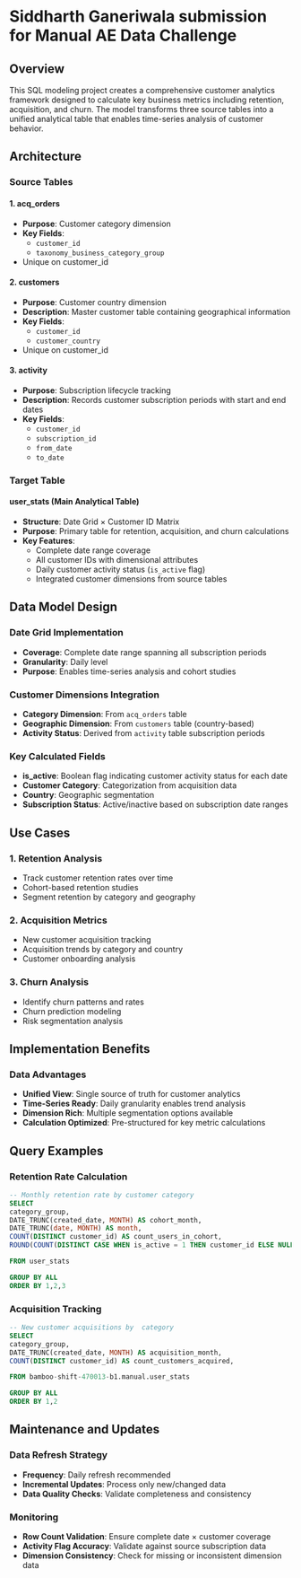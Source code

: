 # Siddharth Ganeriwala submission for Manual AE Data Challenge

## Overview

This SQL modeling project creates a comprehensive customer analytics framework designed to calculate key business metrics including retention, acquisition, and churn. The model transforms three source tables into a unified analytical table that enables time-series analysis of customer behavior.

## Architecture

### Source Tables

#### 1. acq_orders
- **Purpose**: Customer category dimension
- **Key Fields**:
  - `customer_id`
  - `taxonomy_business_category_group`
- Unique on customer_id


#### 2. customers
- **Purpose**: Customer country dimension
- **Description**: Master customer table containing geographical information
- **Key Fields**:
  - `customer_id`
  - `customer_country`
- Unique on customer_id


#### 3. activity
- **Purpose**: Subscription lifecycle tracking
- **Description**: Records customer subscription periods with start and end dates
- **Key Fields**:
  - `customer_id`
  - `subscription_id`
  - `from_date`
  - `to_date`

### Target Table

#### user_stats (Main Analytical Table)
- **Structure**: Date Grid × Customer ID Matrix
- **Purpose**: Primary table for retention, acquisition, and churn calculations
- **Key Features**:
  - Complete date range coverage
  - All customer IDs with dimensional attributes
  - Daily customer activity status (`is_active` flag)
  - Integrated customer dimensions from source tables

## Data Model Design

### Date Grid Implementation
- **Coverage**: Complete date range spanning all subscription periods
- **Granularity**: Daily level
- **Purpose**: Enables time-series analysis and cohort studies

### Customer Dimensions Integration
- **Category Dimension**: From `acq_orders` table
- **Geographic Dimension**: From `customers` table (country-based)
- **Activity Status**: Derived from `activity` table subscription periods

### Key Calculated Fields
- **is_active**: Boolean flag indicating customer activity status for each date
- **Customer Category**: Categorization from acquisition data
- **Country**: Geographic segmentation
- **Subscription Status**: Active/inactive based on subscription date ranges

## Use Cases

### 1. Retention Analysis
- Track customer retention rates over time
- Cohort-based retention studies
- Segment retention by category and geography

### 2. Acquisition Metrics
- New customer acquisition tracking
- Acquisition trends by category and country
- Customer onboarding analysis

### 3. Churn Analysis
- Identify churn patterns and rates
- Churn prediction modeling
- Risk segmentation analysis

## Implementation Benefits

### Data Advantages
- **Unified View**: Single source of truth for customer analytics
- **Time-Series Ready**: Daily granularity enables trend analysis
- **Dimension Rich**: Multiple segmentation options available
- **Calculation Optimized**: Pre-structured for key metric calculations

## Query Examples

### Retention Rate Calculation
```sql
-- Monthly retention rate by customer category
SELECT
category_group,
DATE_TRUNC(created_date, MONTH) AS cohort_month, 
DATE_TRUNC(date, MONTH) AS month, 
COUNT(DISTINCT customer_id) AS count_users_in_cohort, 
ROUND(COUNT(DISTINCT CASE WHEN is_active = 1 THEN customer_id ELSE NULL END)*100/COUNT(DISTINCT customer_id),2) AS per_customer_retained

FROM user_stats

GROUP BY ALL
ORDER BY 1,2,3
```

### Acquisition Tracking
```sql
-- New customer acquisitions by  category
SELECT
category_group,
DATE_TRUNC(created_date, MONTH) AS acquisition_month, 
COUNT(DISTINCT customer_id) AS count_customers_acquired, 

FROM bamboo-shift-470013-b1.manual.user_stats

GROUP BY ALL
ORDER BY 1,2
```

## Maintenance and Updates

### Data Refresh Strategy
- **Frequency**: Daily refresh recommended
- **Incremental Updates**: Process only new/changed data
- **Data Quality Checks**: Validate completeness and consistency

### Monitoring
- **Row Count Validation**: Ensure complete date × customer coverage
- **Activity Flag Accuracy**: Validate against source subscription data
- **Dimension Consistency**: Check for missing or inconsistent dimension data
